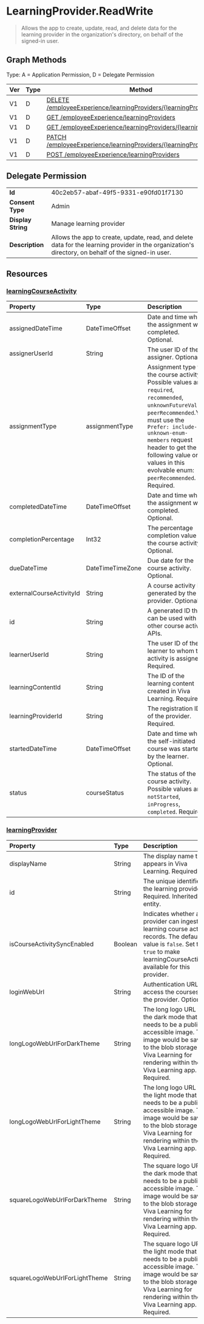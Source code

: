 # LearningProvider.ReadWrite

> Allows the app to create, update, read, and delete data for the learning provider in the organization's directory, on behalf of the signed-in user.
## Graph Methods

Type: A = Application Permission, D = Delegate Permission

|Ver|Type|Method|
|-------|----|------|
|V1|D|[DELETE /employeeExperience/learningProviders/{learningProviderId}/$ref](https://docs.microsoft.com/graph/api/employeeexperience-delete-learningproviders?view=graph-rest-1.0&tabs=http)|
|V1|D|[GET /employeeExperience/learningProviders](https://docs.microsoft.com/graph/api/employeeexperience-list-learningproviders?view=graph-rest-1.0&tabs=http)|
|V1|D|[GET /employeeExperience/learningProviders/{learningProviderId}](https://docs.microsoft.com/graph/api/learningprovider-get?view=graph-rest-1.0&tabs=http)|
|V1|D|[PATCH /employeeExperience/learningProviders/{learningProviderId}](https://docs.microsoft.com/graph/api/learningprovider-update?view=graph-rest-1.0&tabs=http)|
|V1|D|[POST /employeeExperience/learningProviders](https://docs.microsoft.com/graph/api/employeeexperience-post-learningproviders?view=graph-rest-1.0&tabs=http)|
## Delegate Permission
|||
|-|-|
|**Id**|40c2eb57-abaf-49f5-9331-e90fd01f7130|
|**Consent Type**|Admin|
|**Display String**|Manage learning provider|
|**Description**|Allows the app to create, update, read, and delete data for the learning provider in the organization's directory, on behalf of the signed-in user.|
## Resources
### [learningCourseActivity ](https://docs.microsoft.com/graph/api/resources/learningcourseactivity?view=graph-rest-1.0&tabs=http)
|Property|Type|Description|
|:---|:---|:---|
|assignedDateTime|DateTimeOffset|Date and time when the assignment was completed. Optional.|
|assignerUserId|String|The user ID of the assigner. Optional.|
|assignmentType|assignmentType|Assignment type for the course activity. Possible values are: `required`, `recommended`, `unknownFutureValue`, `peerRecommended`.You must use the `Prefer: include-unknown-enum-members` request header to get the following value or values in this evolvable enum: `peerRecommended`. Required.|
|completedDateTime|DateTimeOffset|Date and time when the assignment was completed. Optional.|
|completionPercentage|Int32|The percentage completion value of the course activity. Optional.|
|dueDateTime|DateTimeTimeZone|Due date for the course activity. Optional.|
|externalCourseActivityId|String|A course activity ID generated by the provider. Optional.|
|id|String|A generated ID that can be used with other course activity APIs.|
|learnerUserId|String|The user ID of the learner to whom the activity is assigned. Required.|
|learningContentId|String|The ID of the learning content created in Viva Learning. Required.|
|learningProviderId|String|The registration ID of the provider. Required.|
|startedDateTime|DateTimeOffset|Date and time when the self-initiated course was started by the learner. Optional.|
|status|courseStatus|The status of the course activity. Possible values are: `notStarted`, `inProgress`, `completed`. Required.|
### [learningProvider ](https://docs.microsoft.com/graph/api/resources/learningprovider?view=graph-rest-1.0&tabs=http)
|Property|Type|Description|
|:---|:---|:---|
|displayName|String|The display name that appears in Viva Learning. Required.|
|id|String|The unique identifier for the learning provider. Required. Inherited from entity.|
|isCourseActivitySyncEnabled|Boolean|Indicates whether a provider can ingest learning course activity records. The default value is `false`. Set to `true` to make learningCourseActivities available for this provider.|
|loginWebUrl|String|Authentication URL to access the courses for the provider. Optional.|
|longLogoWebUrlForDarkTheme|String|The long logo URL for the dark mode that needs to be a publicly accessible image. This image would be saved to the blob storage of Viva Learning for rendering within the Viva Learning app. Required.|
|longLogoWebUrlForLightTheme|String|The long logo URL for the light mode that needs to be a publicly accessible image. This image would be saved to the blob storage of Viva Learning for rendering within the Viva Learning app. Required.|
|squareLogoWebUrlForDarkTheme|String|The square logo URL for the dark mode that needs to be a publicly accessible image. This image would be saved to the blob storage of Viva Learning for rendering within the Viva Learning app. Required.|
|squareLogoWebUrlForLightTheme|String|The square logo URL for the light mode that needs to be a publicly accessible image. This image would be saved to the blob storage of Viva Learning for rendering within the Viva Learning app. Required.|
